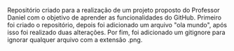 Repositório criado para a realização de um projeto proposto do Professor Daniel com o objetivo de aprender as funcionalidades do GitHub. Primeiro foi criado o repositório, depois foi adicionado um arquivo "ola mundo", após isso foi realizado duas alterações. Por fim, foi adicionado um gitignore para ignorar qualquer arquivo com a extensão .png. 
